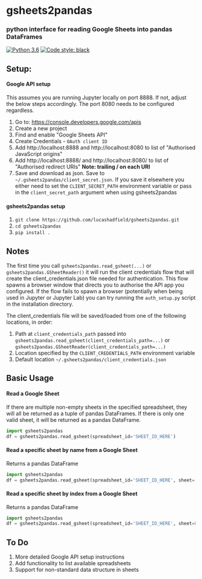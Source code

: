 # gsheets2pandas
### python interface for reading Google Sheets into pandas DataFrames

[![Python 3.6](https://img.shields.io/badge/python-3.6+-blue.svg)](#)
[![Code style: black](https://img.shields.io/badge/code%20style-black-000000.svg)](https://github.com/psf/black)

## Setup:

#### Google API setup
This assumes you are running Jupyter locally on port 8888. If not, adjust the below steps accordingly. The port 8080 needs to be configured regardless.

1. Go to: https://console.developers.google.com/apis
2. Create a new project
3. Find and enable "Google Sheets API"
4. Create Credentials - `OAuth client ID`
5. Add http://localhost:8888 and http://localhost:8080 to list of "Authorised JavaScript origins"
6. Add http://localhost:8888/ and http://localhost:8080/ to list of "Authorised redirect URIs" **Note: trailing / on each URI**
7. Save and download as json. Save to `~/.gsheets2pandas/client_secret.json`. If you save it elsewhere you either need to set the `CLIENT_SECRET_PATH` environment variable or pass in the `client_secret_path` argument when using gsheets2pandas

#### gsheets2pandas setup
1. `git clone https://github.com/lucashadfield/gsheets2pandas.git`
2. `cd gsheets2pandas`
2. `pip install .`



## Notes
The first time you call `gsheets2pandas.read_gsheet(...)` or `gsheets2pandas.GSheetReader()` it will run the client credentials flow that will create the client_credentials.json file needed for authentication. This flow spawns a browser window that directs you to authorise the API app you configured. If the flow fails to spawn a browser (potentially when being used in Jupyter or Jupyter Lab) you can try running the `auth_setup.py` script in the installation directory.

The client_credentials file will be saved/loaded from one of the following locations, in order:
1. Path at `client_credentials_path` passed into `gsheets2pandas.read_gsheet(client_credentials_path=...)` or `gsheets2pandas.GSheetReader(client_credentials_path=...)`
2. Location specified by the `CLIENT_CREDENTIALS_PATH` environment variable
3. Default location `~/.gsheets2pandas/client_credentials.json`



## Basic Usage

#### Read a Google Sheet
If there are multiple non-empty sheets in the specified spreadsheet, they will all be returned as a tuple of pandas DataFrames. If there is only one valid sheet, it will be returned as a pandas DataFrame.
```python
import gsheets2pandas
df = gsheets2pandas.read_gsheet(spreadsheet_id='SHEET_ID_HERE')
```

#### Read a specific sheet by name from a Google Sheet
Returns a pandas DataFrame
```python
import gsheets2pandas
df = gsheets2pandas.read_gsheet(spreadsheet_id='SHEET_ID_HERE', sheet='Sheet1')
```

#### Read a specific sheet by index from a Google Sheet
Returns a pandas DataFrame
```python
import gsheets2pandas
df = gsheets2pandas.read_gsheet(spreadsheet_id='SHEET_ID_HERE', sheet=0)
```


## To Do
1. More detailed Google API setup instructions
2. Add functionality to list available spreadsheets
3. Support for non-standard data structure in sheets
